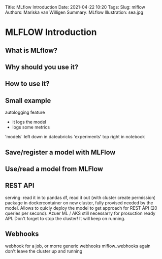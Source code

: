 Title: MLflow Introduction
Date: 2021-04-22 10:20
Tags: 
Slug: mlflow
Authors: Mariska van Willigen
Summary: MLflow
Illustration: sea.jpg


# MLFLOW Introduction

## What is MLflow?

## Why should you use it?

## How to use it?

## Small example

autologging feature
- it logs the model
- logs some metrics

'models' left down in dateabricks
'experiments' top right in notebook

## Save/register a model with MLFlow
## Use/read a model from MLFlow

## REST API
serving: read it in to pandas df, read it out (with cluster create permission) package in dockercontainer on new cluster, fully provised needed by the model. Allows to quicly deploy the model to get approach for REST API (20 queries per second). Azuer ML / AKS still necessarry for prosuction ready API.
Don't forget to stop the cluster! It will keep on running.

## Webhooks
webhook for a job, or morre generic webhooks
mlflow_webhooks
again don't leave the cluster up and running